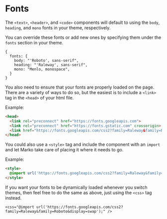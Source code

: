 # Fonts

The `<text>`, `<header>`, and `<code>` components will default to using the `body`, `heading`, and `mono` fonts in your theme, respectively.

You can override these fonts or add new ones by specifying them under the `fonts` section in your theme.

```
{
  fonts: {
    body: "'Roboto', sans-serif",
    heading: "'Raleway', sans-serif",
    mono: "Menlo, monospace",
  }
}
```

You also need to ensure that your fonts are properly loaded on the page. There are a variety of ways to do so, but the easiest is to include a `<link>` tag in the `<head>` of your html file.

Example:
```html
<head>
  <link rel="preconnect" href="https://fonts.googleapis.com">
  <link rel="preconnect" href="https://fonts.gstatic.com" crossorigin>
  <link href="https://fonts.googleapis.com/css2?family=Raleway&family=Roboto&display=swap" rel="stylesheet">
</head>
```

You could also use a `<style>` tag and include the component with an `import` and let Marko take care of placing it where it needs to go.

Example:
```html
<style>
  @import url('https://fonts.googleapis.com/css2?family=Raleway&family=Roboto&display=swap');
</style>
```

If you want your fonts to be dynamically loaded whenever you switch themes, then feel free to do the same as above, just using the `<css>` tag instead.

```
<css="@import url('https://fonts.googleapis.com/css2?family=Raleway&family=Roboto&display=swap');" />
```

